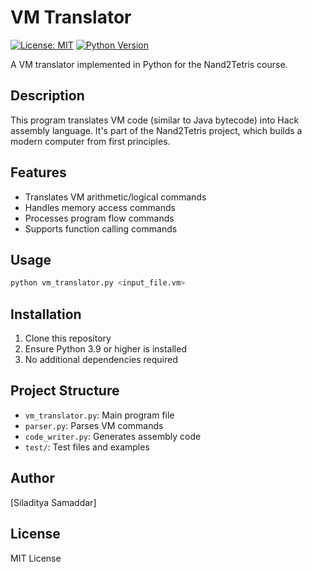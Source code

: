 # VM Translator

[![License: MIT](https://img.shields.io/badge/License-MIT-yellow.svg)](https://opensource.org/licenses/MIT)
[![Python Version](https://img.shields.io/badge/python-3.9%2B-blue)](https://www.python.org/downloads/)

A VM translator implemented in Python for the Nand2Tetris course.

## Description

This program translates VM code (similar to Java bytecode) into Hack assembly language. It's part of the Nand2Tetris project, which builds a modern computer from first principles.

## Features

- Translates VM arithmetic/logical commands
- Handles memory access commands
- Processes program flow commands
- Supports function calling commands

## Usage

```bash
python vm_translator.py <input_file.vm>
```

## Installation

1. Clone this repository
2. Ensure Python 3.9 or higher is installed
3. No additional dependencies required

## Project Structure

- `vm_translator.py`: Main program file
- `parser.py`: Parses VM commands
- `code_writer.py`: Generates assembly code
- `test/`: Test files and examples

## Author

[Siladitya Samaddar]

## License

MIT License